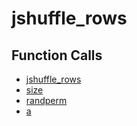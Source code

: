 # jshuffle_rows

## Function Calls
- [jshuffle_rows](CSD/kCSD/ica/kCsd1D_ICA/STICA_UTIL/jshuffle_rows.md)
- [size](CSD/kCSD/ica/kCsd1D_ICA/STICA_UTIL/size.md)
- [randperm](CSD/kCSD/ica/kCsd1D_ICA/STICA_UTIL/randperm.md)
- [a](CSD/kCSD/ica/kCsd1D_ICA/STICA_UTIL/a.md)
